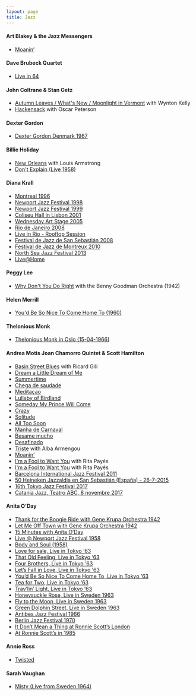 ```yaml
---
layout: page
title: Jazz
---
```


#### Art Blakey & the Jazz Messengers
- [Moanin’](https://youtu.be/uKOoxgI_xfQ)

#### Dave Brubeck Quartet
- [Live in 64](https://youtu.be/-3R3Avq--RE)

#### John Coltrane & Stan Getz
- [Autumn Leaves / What's New / Moonlight in Vermont](https://youtu.be/pc6CWfBgIt8) with Wynton Kelly
- [Hackensack](https://youtu.be/beCGdmrP8Xc) with Oscar Peterson

#### Dexter Gordon
- [Dexter Gordon Denmark 1967](https://youtu.be/AfYsu3Zlbt8)

#### Billie Holiday
- [New Orleans](https://youtu.be/m4jU8IQK5b0) with Louis Armstrong
- [Don't Explain (Live 1958)](https://youtu.be/0MWRheQtvmA)

#### Diana Krall
- [Montreal 1996](https://youtu.be/oFpt4Y0SlUQ)
- [Newport Jazz Festival 1998](https://youtu.be/PNEVn9chS9Q)
- [Newport Jazz Festival 1999](https://youtu.be/PXLMCMIGb0s)
- [Coliseu Hall in Lisbon 2001](https://youtu.be/9q2LyjiDSaU)
- [Wednesday Art Stage 2005](https://youtu.be/KG9s6SzMGdE)
- [Rio de Janeiro 2008](https://youtu.be/V38OrWI1t6U)
- [Live in Rio - Rooftop Session](https://youtu.be/GbNxYY2j5yU)
- [Festival de Jazz de San Sebastián 2008](https://youtu.be/rhrYxjsfREg)
- [Festival de Jazz de Montreux 2010](https://youtu.be/Fv4-5rQDEMY)
- [North Sea Jazz Festival 2013](https://youtu.be/huircINOI5w)
- [Live@Home](https://youtu.be/BfK133NWMQk)

#### Peggy Lee
- [Why Don't You Do Right](https://youtu.be/4zRwze8_SGk) with the Benny Goodman Orchestra (1942)

#### Helen Merrill
- [You'd Be So Nice To Come Home To (1960)](https://youtu.be/rkybDxsdBaQ)

#### Thelonious Monk
- [Thelonious Monk in Oslo (15-04-1966)](https://youtu.be/RINHNEMtm_k)

#### Andrea Motis Joan Chamorro Quintet & Scott Hamilton
- [Basin Street Blues](https://youtu.be/YmKQOqUgFIM) with Ricard Gili
- [Dream a Little Dream of Me](https://youtu.be/aFEhKu286RY)
- [Summertime](https://youtu.be/UxIPVAPRBi4)
- [Chega de saudade](https://youtu.be/2wp0XCub3ew)
- [Meditaçao](https://youtu.be/mN5iLTA_tkA)
- [Lullaby of Birdland](https://youtu.be/N7ta17oBv2w)
- [Someday My Prince Will Come](https://youtu.be/HSCaGOvbPL4)
- [Crazy](https://youtu.be/O00B76tfK7U)
- [Solitude](https://youtu.be/gAyb-nDit5w)
- [All Too Soon](https://youtu.be/2LYINPAqZn0)
- [Manha de Carnaval](https://youtu.be/eugPfAfqKmM)
- [Besame mucho](https://youtu.be/It-t0YI0RyI)
- [Desafinado](https://youtu.be/h0BKwVJI8So)
- [Triste](https://youtu.be/6knZkdvaNxs) with Alba Armengou
- [Moanin'](https://youtu.be/BIKhOEV_Gx0)
- [I'm a Fool to Want You](https://youtu.be/Mdfd5ye7ry4) with Rita Payés
- [I'm a Fool to Want You](https://youtu.be/UbZRjrTetIM) with Rita Payés
- [Barcelona International Jazz Festival 2011](https://youtu.be/Vunw1SurRVc)
- [50 Heineken Jazzaldia en San Sebastián (España) - 26-7-2015](https://youtu.be/ii8yclVoUQM)
- [16th Tokyo Jazz Festival 2017](https://youtu.be/Jd09uTs0cbM)
- [Catania Jazz, Teatro ABC, 8 novembre 2017](https://youtu.be/_WSowCJW9yw)

#### Anita O'Day
- [Thank for the Boogie Ride with Gene Krupa Orchestra 1942](https://youtu.be/1l_TiX4t12M)
- [Let Me Off Town with Gene Krupa Orchestra 1942](https://youtu.be/p8yaW6BluwY)
- [15 Minutes with Anita O’Day](https://youtu.be/oJo27hMi4EU)
- [Live @ Newport Jazz Festival 1958](https://youtu.be/DcMmVGrzpy8)
- [Body and Soul (1958)](https://youtu.be/ijgZi-8Abok)
- [Love for sale, Live in Tokyo ‘63](https://youtu.be/ZaL7MhpArgI)
- [That Old Feeling, Live in Tokyo ‘63](https://youtu.be/lbwZ_dLgvR0)
- [Four Brothers, Live in Tokyo ‘63](https://youtu.be/Ac2lZFtpkms)
- [Let’s Fall in Love, Live in Tokyo ‘63](https://youtu.be/U-FwEF1hU0o)
- [You’d Be So Nice To Come Home To, Live in Tokyo ‘63](https://youtu.be/uUcZ9-ps4js)
- [Tea for Two, Live in Tokyo ‘63](https://youtu.be/xKqFe-nYU7A)
- [Trav’lin’ Light, Live in Tokyo ‘63](https://youtu.be/E5GWkBOPJQ8)
- [Honeysuckle Rose, Live in Sweden 1963](https://youtu.be/BFwVtlc6CGE)
- [Fly to the Moon, Live in Sweden 1963](https://youtu.be/v-mg9pGqo6Q)
- [Green Dolphin Street, Live in Sweden 1963](https://youtu.be/Ac2lZFtpkms)
- [Antibes Jazz Festival 1966](https://youtu.be/UCMjpIORHBY)
- [Berlin Jazz Festival 1970](https://youtu.be/l0pwfb-AHtQ)
- [It Don’t Mean a Thing at Ronnie Scott’s London](https://youtu.be/skewZW-Mzbk)
- [At Ronnie Scott’s in 1985](https://youtu.be/GPjIA_YnpR4)

#### Annie Ross
- [Twisted](https://youtu.be/IYnmSAtZuB0)

#### Sarah Vaughan
- [Misty (Live from Sweden 1964)](https://youtu.be/lJXLqAutql4)
